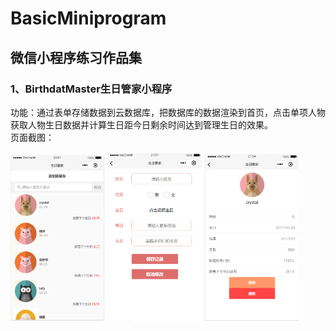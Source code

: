 # BasicMiniprogram  
## 微信小程序练习作品集  

### 1、BirthdatMaster生日管家小程序    
功能：通过表单存储数据到云数据库，把数据库的数据渲染到首页，点击单项人物获取人物生日数据并计算生日距今日剩余时间达到管理生日的效果。  
页面截图：
<style>
img{
    display:inline;
    width:30%;
}
</style>  
<img src="zimages/BMindex.png"/>
<img src="zimages/BMedit.png"/>
<img src="zimages/BMdetail.png"/>
